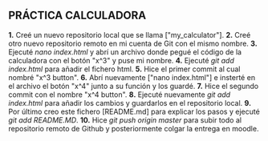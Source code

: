 ## PRÁCTICA CALCULADORA
**1.** Creé un nuevo repositorio local que se llama ["my_calculator"].
**2.** Creé otro nuevo repositorio remoto en mi cuenta de Git con el mismo nombre.
**3.** Ejecuté _nano index.html_ y abrí un archivo donde pegué el código de la calculadora con el botón "x^3" y puse mi nombre.
**4.** Ejecuté _git add index.html_ para añadir el fichero html.
**5.** Hice el primer commit al cual nombré "x^3 button".
**6.** Abrí nuevamente ["nano index.html"] e insterté en el archivo el botón "x^4" junto a su función y los guardé.
**7.** Hice el segundo commit con el nombre "x^4 button".
**8.** Ejecuté nuevamente _git add index.html_ para añadir los cambios y guardarlos en el repositorio local.
**9.** Por último creo este fichero [README.md] para explicar los pasos y ejecuté _git add README.MD_.
**10.** Hice _git push origin master_ para subir todo al repositorio remoto de Github y posteriormente colgar la entrega en moodle.

